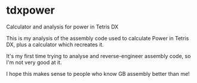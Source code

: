 # tdxpower
Calculator and analysis for power in Tetris DX

This is my analysis of the assembly code used to calculate Power in Tetris DX, plus a calculator which recreates it.

It's my first time trying to analyse and reverse-engineer assembly code, so I'm not very good at it.

I hope this makes sense to people who know GB assembly better than me!
